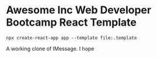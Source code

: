 # Awesome Inc Web Developer Bootcamp React Template
```
npx create-react-app app --template file:.template
```

A working clone of IMessage. I hope
